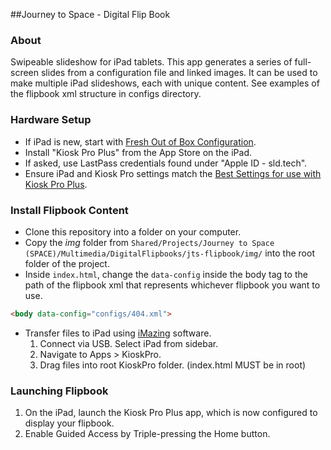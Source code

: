 ##Journey to Space - Digital Flip Book

### About
Swipeable slideshow for iPad tablets. This app generates a series of full-screen slides from a configuration file and linked images. It can be used to make multiple iPad slideshows, each with unique content. See examples of the flipbook xml structure in configs directory.

### Hardware Setup
* If iPad is new, start with [Fresh Out of Box Configuration](http://projects.smm.org/atrium/media/node/291625).
* Install "Kiosk Pro Plus" from the App Store on the iPad.
* If asked, use LastPass credentials found under "Apple ID - sld.tech".
* Ensure iPad and Kiosk Pro settings match the [Best Settings for use with Kiosk Pro Plus](http://projects.smm.org/atrium/media/node/291625). 

### Install Flipbook Content
* Clone this repository into a folder on your computer.
* Copy the *img* folder from ```Shared/Projects/Journey to Space (SPACE)/Multimedia/DigitalFlipbooks/jts-flipbook/img/``` into the root folder of the project. 
* Inside ```index.html```, change the ```data-config``` inside the body tag to the path of the flipbook xml that represents whichever flipbook you want to use.

```html
<body data-config="configs/404.xml">
```
* Transfer files to iPad using [iMazing](http://imazing.com/) software.
  1. Connect via USB. Select iPad from sidebar. 
  2. Navigate to Apps > KioskPro.
  2. Drag files into root KioskPro folder. (index.html MUST be in root)

### Launching Flipbook
1. On the iPad, launch the Kiosk Pro Plus app, which is now configured to display your flipbook.
2. Enable Guided Access by Triple-pressing the Home button.

